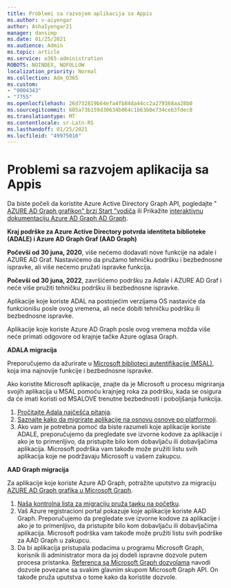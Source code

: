```yaml
---
title: Problemi sa razvojem aplikacija sa Appis
ms.author: v-aiyengar
author: AshaIyengar21
manager: dansimp
ms.date: 01/25/2021
ms.audience: Admin
ms.topic: article
ms.service: o365-administration
ROBOTS: NOINDEX, NOFOLLOW
localization_priority: Normal
ms.collection: Adm_O365
ms.custom:
- "9004343"
- "7755"
ms.openlocfilehash: 26d732819b64efa4fb84da44cc2a279368aa28b0
ms.sourcegitcommit: 605a73b159d30634b064c1b63b0e734ceb3fdec8
ms.translationtype: MT
ms.contentlocale: sr-Latn-RS
ms.lasthandoff: 01/25/2021
ms.locfileid: "49975016"
---
```

# <a name="issues-developing-applications-with-apis"></a>Problemi sa razvojem aplikacija sa Appis

Da biste počeli da koristite Azure Active Directory Graph API, pogledajte " [AZURE AD Graph grafikon" brzi Start "vodiča](https://docs.microsoft.com/azure/active-directory/develop/microsoft-graph-intro) ili Prikažite [interaktivnu dokumentaciju Azure AD Graph AD Graph](https://docs.microsoft.com/previous-versions/azure/ad/graph/api/api-catalog).

**Kraj podrške za Azure Active Directory potvrda identiteta biblioteke (ADALE) i Azure AD Graph Graf (AAD Graph)**

**Počevši od 30 juna, 2020**, više nećemo dodavati nove funkcije na adale i AZURE AD Graf. Nastavićemo da pružamo tehničku podršku i bezbednosne ispravke, ali više nećemo pružati ispravke funkcija.

**Počevši od 30 juna, 2022**, završićemo podršku za Adale i AZURE AD Graf i neće više pružiti tehničku podršku ili bezbednosne ispravke.

Aplikacije koje koriste ADAL na postojećim verzijama OS nastaviće da funkcionišu posle ovog vremena, ali neće dobiti tehničku podršku ili bezbednosne ispravke.

Aplikacije koje koriste Azure AD Graph posle ovog vremena možda više neće primati odgovore od krajnje tačke Azure oglasa Graph.

**ADALA migracija**

Preporučujemo da ažurirate u [Microsoft biblioteci autentifikacije (MSAL)](https://docs.microsoft.com/azure/active-directory/develop/v2-overview), koja ima najnovije funkcije i bezbednosne ispravke.

Ako koristite Microsoft aplikacije, znajte da je Microsoft u procesu migriranja svojih aplikacija u MSAL pomoću krajnjeg roka za podršku, kada se osigura da će imati koristi od MSALOVE trenutne bezbednosti i poboljšanja funkcija.

1. [Pročitajte Adala najčešća pitanja](https://docs.microsoft.com/azure/active-directory/develop/msal-migration#frequently-asked-questions-faq).
1. [Saznajte kako da migrirate aplikacije na osnovu osnove po platformoji](https://docs.microsoft.com/azure/active-directory/develop/msal-migration#frequently-asked-questions-faq).
1. Ako vam je potrebna pomoć da biste razumeli koje aplikacije koriste ADALE, preporučujemo da pregledate sve izvorne kodove za aplikacije i ako je to primenljivo, da pristupite bilo kom dobavljaču ili dobavljačima aplikacija. Microsoft podrška vam takođe može pružiti listu svih aplikacija koje ne podržavaju Microsoft u vašem zakupcu.

**AAD Graph migracija**

Za aplikacije koje koriste Azure AD Graph, potražite uputstvo za migraciju [AZURE AD Graph grafika u Microsoft Graph](https://docs.microsoft.com/graph/migrate-azure-ad-graph-overview?view=graph-rest-1.0&preserve-view=true).

1. [Naša kontrolna lista za migraciju pruža taиku na početku](https://docs.microsoft.com/graph/migrate-azure-ad-graph-planning-checklist). 
1. Vaš Azure registracioni portal pokazuje koje aplikacije koriste AAD Graph. Preporučujemo da pregledate sve izvorne kodove za aplikacije i ako je to primenljivo, da pristupite bilo kom dobavljaču ili dobavljačima aplikacija. Microsoft podrška vam takođe može pružiti listu svih podrške za AAD Graph u zakupcu.
1. Da bi aplikacija pristupala podacima u programu Microsoft Graph, korisnik ili administrator mora da joj dodeli ispravne dozvole putem procesa pristanka. [Referenca sa Microsoft Graph dozvolama](https://docs.microsoft.com/graph/permissions-reference?context=graph%2Fapi%2Fbeta&view=graph-rest-beta&preserve-view=true) navodi dozvole povezane sa svakim glavnim skupom Microsoft Graph API. On takođe pruža uputstva o tome kako da koristite dozvole.
